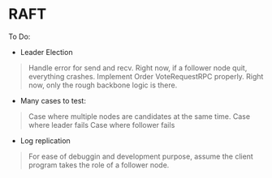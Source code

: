 # RAFT

To Do:
* Leader Election 
> Handle error for send and recv. Right now, if a follower node quit, everything crashes. 
> Implement Order VoteRequestRPC properly. Right now, only the rough backbone logic is there. 

* Many cases to test: 
> Case where multiple nodes are candidates at the same time. 
> Case where leader fails
> Case where follower fails
* Log replication 
> For ease of debuggin and development purpose, assume the client program takes the role of a follower node. 

